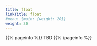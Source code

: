 ```yaml
---
title: float
linkTitle: float
#menu: {main: {weight: 20}}
weight: 30
---
```


{{% pageinfo %}}
TBD
{{% /pageinfo %}}
